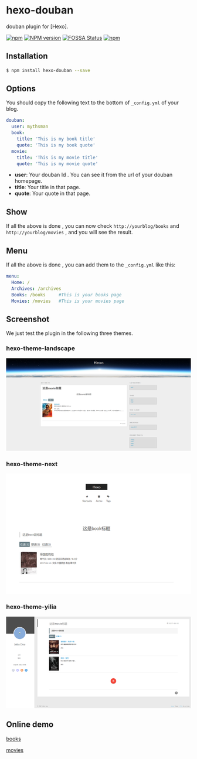 # hexo-douban

douban plugin for [Hexo].

[![npm](https://img.shields.io/npm/v/npm.svg)]()
[![NPM version](https://badge.fury.io/js/hexo-douban.svg)](https://www.npmjs.com/package/hexo-douban)
[![FOSSA Status](https://app.fossa.io/api/projects/git%2Bhttps%3A%2F%2Fgithub.com%2Fmythsman%2Fhexo-douban.svg?type=shield)](https://app.fossa.io/projects/git%2Bhttps%3A%2F%2Fgithub.com%2Fmythsman%2Fhexo-douban?ref=badge_shield)
[![npm](https://img.shields.io/npm/dt/hexo-douban.svg)](https://www.npmjs.com/package/hexo-douban)


## Installation

``` bash
$ npm install hexo-douban --save
```

## Options

You should copy the following text to the bottom of  `_config.yml` of your blog.

``` yaml
douban:
  user: mythsman
  book:
    title: 'This is my book title'
    quote: 'This is my book quote'
  movie:
    title: 'This is my movie title'
    quote: 'This is my movie quote'
```

- **user**: Your douban Id . You can see it from the url of your douban homepage.
- **title**: Your title in that page.
- **quote**: Your quote in that page.

## Show
If all the above is done , you can now check `http://yourblog/books` and `http://yourblog/movies` , and you will see the result.

## Menu
If all the above is done , you can add them to the `_config.yml` like this:
```yaml
menu:
  Home: /
  Archives: /archives
  Books: /books     #This is your books page
  Movies: /movies   #This is your movies page
```

## Screenshot
We just test the plugin in the following three themes.

### hexo-theme-landscape
![landscape](screenshot/landscape.png)

### hexo-theme-next
![next](screenshot/next.png)

### hexo-theme-yilia
![yilia](screenshot/yilia.png)

## Online demo

[books](https://blog.mythsman.com/books?from=hexo-douban)

[movies](https://blog.mythsman.com/movies?from=hexo-douban)


